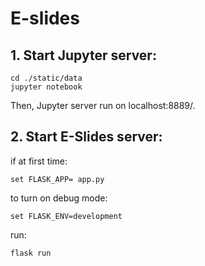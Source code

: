 # E-slides

## 1. Start Jupyter server:

```
cd ./static/data
jupyter notebook
```

Then, Jupyter server run on localhost:8889/.

## 2. Start E-Slides server:
if at first time:
```
set FLASK_APP= app.py
```

to turn on debug mode:
```
set FLASK_ENV=development
```

run:
```
flask run
```

